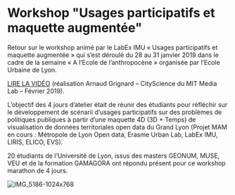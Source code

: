 # Workshop "Usages participatifs et maquette augmentée"

 Retour sur le workshop animé par le LabEx IMU « Usages participatifs et maquette augmentée » qui s’est déroulé du 28 au 31 janvier 2019 dans le cadre de la semaine « A l’Ecole de l’anthropocène » organisée par l’Ecole Urbaine de Lyon.

[LIRE LA VIDÉO](https://www.youtube.com/watch?v=V5sqsNWRgEI&feature=youtu.be) (réalisation Arnaud Grignard – CityScience du MIT Media Lab – Février 2019).

 L’objectif des 4 jours d’atelier était de réunir des étudiants pour réfléchir sur le développement de scénarii d’usages participatifs sur des problèmes de politiques publiques à partir d’une maquette 4D (3D + Temps) de visualisation de données territoriales open data du Grand Lyon (Projet MAM en cours : Métropole de Lyon Open data, Erasme Urban Lab, LabEx IMU, LIRIS, ELICO, EVS).

 20 étudiants de l’Université de Lyon, issus des masters GEONUM, MUSE, VEU et de la formation GAMAGORA ont répondu présent pour ce workshop marathon de 4 jours.

 
![IMG_5186-1024x768](https://user-images.githubusercontent.com/6526012/163457185-09f85f4b-765a-4a4b-af08-2d2998451ff8.jpg)
